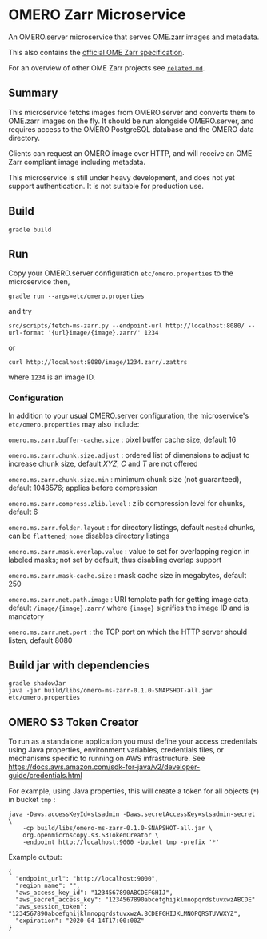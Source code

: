 # OMERO Zarr Microservice

An OMERO.server microservice that serves OME.zarr images and metadata.

This also contains the [official OME Zarr specification](./spec.md).

For an overview of other OME Zarr projects see [`related.md`](./related.md).


## Summary

This microservice fetchs images from OMERO.server and converts them to OME.zarr images on the fly. It should be run alongside OMERO.server, and requires access to the OMERO PostgreSQL database and the OMERO data directory.

Clients can request an OMERO image over HTTP, and will receive an OME Zarr compliant image including metadata.

This microservice is still under heavy development, and does not yet support authentication.
It is not suitable for production use.


## Build

    gradle build


## Run

Copy your OMERO.server configuration `etc/omero.properties` to the
microservice then,

    gradle run --args=etc/omero.properties

and try

    src/scripts/fetch-ms-zarr.py --endpoint-url http://localhost:8080/ --url-format '{url}image/{image}.zarr/' 1234

or

    curl http://localhost:8080/image/1234.zarr/.zattrs

where `1234` is an image ID.


### Configuration

In addition to your usual OMERO.server configuration, the microservice's
`etc/omero.properties` may also include:

`omero.ms.zarr.buffer-cache.size`
: pixel buffer cache size, default 16

`omero.ms.zarr.chunk.size.adjust`
: ordered list of dimensions to adjust to increase chunk size, default *XYZ*; *C* and *T* are not offered

`omero.ms.zarr.chunk.size.min`
: minimum chunk size (not guaranteed), default 1048576; applies before compression

`omero.ms.zarr.compress.zlib.level`
: zlib compression level for chunks, default 6

`omero.ms.zarr.folder.layout`
: for directory listings, default `nested` chunks, can be `flattened`; `none` disables directory listings

`omero.ms.zarr.mask.overlap.value`
: value to set for overlapping region in labeled masks; not set by default, thus disabling overlap support

`omero.ms.zarr.mask-cache.size`
: mask cache size in megabytes, default 250

`omero.ms.zarr.net.path.image`
: URI template path for getting image data, default `/image/{image}.zarr/` where `{image}` signifies the image ID and is mandatory

`omero.ms.zarr.net.port`
: the TCP port on which the HTTP server should listen, default 8080


## Build jar with dependencies

    gradle shadowJar
    java -jar build/libs/omero-ms-zarr-0.1.0-SNAPSHOT-all.jar etc/omero.properties


## OMERO S3 Token Creator

To run as a standalone application you must define your access credentials using Java properties, environment variables, credentials files, or mechanisms specific to running on AWS infrastructure.
See https://docs.aws.amazon.com/sdk-for-java/v2/developer-guide/credentials.html

For example, using Java properties, this will create a token for all objects (`*`) in bucket `tmp` :

    java -Daws.accessKeyId=stsadmin -Daws.secretAccessKey=stsadmin-secret \
        -cp build/libs/omero-ms-zarr-0.1.0-SNAPSHOT-all.jar \
        org.openmicroscopy.s3.S3TokenCreator \
        -endpoint http://localhost:9000 -bucket tmp -prefix '*'

Example output:

    {
      "endpoint_url": "http://localhost:9000",
      "region_name": "",
      "aws_access_key_id": "1234567890ABCDEFGHIJ",
      "aws_secret_access_key": "1234567890abcefghijklmnopqrdstuvxwzABCDE"
      "aws_session_token": "1234567890abcefghijklmnopqrdstuvxwzA.BCDEFGHIJKLMNOPQRSTUVWXYZ",
      "expiration": "2020-04-14T17:00:00Z"
    }
